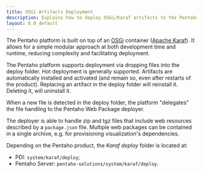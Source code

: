 ```yaml
---
title: OSGi Artifacts Deployment
description: Explains how to deploy OSGi/Karaf artifacts to the Pentaho Platform.
layout: 8.0_default
---
```


The Pentaho platform is built on top of an [OSGi](https://www.osgi.org/) container 
([Apache Karaf](https://karaf.apache.org)).
It allows for a simple modular approach at both development time and runtime, 
reducing complexity and facilitating deployment.

The Pentaho platform supports deployment via dropping files into the deploy folder. Hot deployment is generally supported.
Artifacts are automatically installed and activated (and remain so, even after restarts of the product). 
Replacing an artifact in the deploy folder will reinstall it. Deleting it, will uninstall it.

When a new file is detected in the deploy folder, the platform "delegates" the file handling to the Pentaho Web Package deployer.

The deployer is able to handle zip and tgz files that include web resources described by a `package.json` file.
Multiple web packages can be contained in a single archive, e.g. for provisioning visualization's dependencies.

Depending on the Pentaho product, the _Karaf deploy_ folder is located at:
- PDI: `system/karaf/deploy`;
- Pentaho Server: `pentaho-solutions/system/karaf/deploy`.
